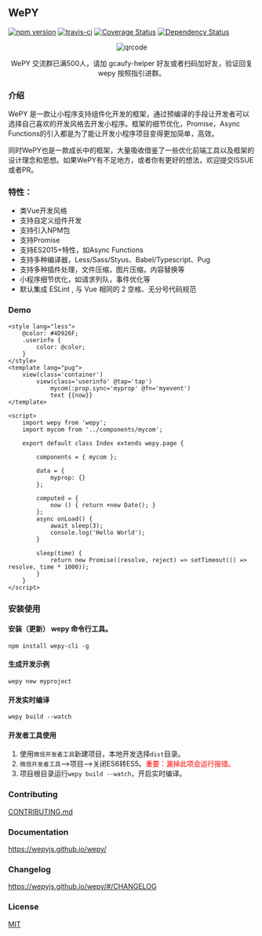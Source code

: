 ## WePY

[![npm version](https://badge.fury.io/js/wepy.svg)](https://badge.fury.io/js/wepy)
[![travis-ci](https://travis-ci.org/wepyjs/wepy.svg?branch=master)](https://travis-ci.org/wepyjs/wepy)
[![Coverage Status](https://coveralls.io/repos/github/wepyjs/wepy/badge.svg?branch=master)](https://coveralls.io/github/wepyjs/wepy?branch=master)
[![Dependency Status](https://david-dm.org/wepyjs/wepy.svg)](https://david-dm.org/wepyjs/wepy)


<p align="center">
  <p align="center"></p>
  <p align="center"></p>
  <p align="center"></p>

  <p align="center">
    <img src="https://cloud.githubusercontent.com/assets/2182004/23608978/d42cd6c8-02a6-11e7-9f2e-eda22a9737c7.png" alt="qrcode">
  </p>

  <p align="center">
     WePY 交流群已满500人，请加 gcaufy-helper 好友或者扫码加好友，验证回复 wepy 按照指引进群。
  </p>
</p>

### 介绍

WePY 是一款让小程序支持组件化开发的框架，通过预编译的手段让开发者可以选择自己喜欢的开发风格去开发小程序。框架的细节优化，Promise，Async Functions的引入都是为了能让开发小程序项目变得更加简单，高效。

同时WePY也是一款成长中的框架，大量吸收借鉴了一些优化前端工具以及框架的设计理念和思想。如果WePY有不足地方，或者你有更好的想法，欢迎提交ISSUE或者PR。


### 特性：

* 类Vue开发风格
* 支持自定义组件开发
* 支持引入NPM包
* 支持Promise
* 支持ES2015+特性，如Async Functions
* 支持多种编译器，Less/Sass/Styus、Babel/Typescript、Pug
* 支持多种插件处理，文件压缩，图片压缩，内容替换等
* 小程序细节优化，如请求列队，事件优化等
* 默认集成 ESLint , 与 Vue 相同的 2 空格、无分号代码规范



### Demo

```
<style lang="less">
    @color: #4D926F;
    .userinfo {
        color: @color;
    }
</style>
<template lang="pug">
    view(class='container')
        view(class='userinfo' @tap='tap')
            mycom(:prop.sync='myprop' @fn='myevent')
            text {{now}}
</template>

<script>
    import wepy from 'wepy';
    import mycom from '../components/mycom';

    export default class Index extends wepy.page {

        components = { mycom };

        data = {
            myprop: {}
        };

        computed = {
            now () { return +new Date(); }
        };
        async onLoad() {
            await sleep(3);
            console.log('Hello World');
        }

        sleep(time) {
            return new Promise((resolve, reject) => setTimeout(() => resolve, time * 1000));
        }
    }
</script>
```



### 安装使用

#### 安装（更新） wepy 命令行工具。

```
npm install wepy-cli -g
```

#### 生成开发示例

```
wepy new myproject
```

#### 开发实时编译

```
wepy build --watch
```

#### 开发者工具使用

1. 使用`微信开发者工具`新建项目，本地开发选择`dist`目录。
2. `微信开发者工具`-->项目-->关闭ES6转ES5。<font style="color:red">重要：漏掉此项会运行报错。</font>
3. 项目根目录运行`wepy build --watch`，开启实时编译。


### Contributing

[CONTRIBUTING.md](https://github.com/wepyjs/wepy/blob/master/CONTRIBUTING.md)


### Documentation

https://wepyjs.github.io/wepy/

### Changelog

https://wepyjs.github.io/wepy/#/CHANGELOG



### License

[MIT](https://github.com/wepyjs/wepy/blob/master/LICENSE)
